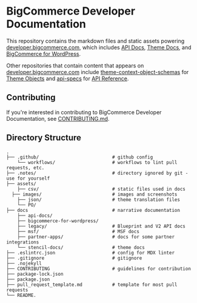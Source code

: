 # BigCommerce Developer Documentation

This repository contains the markdown files and static assets powering [developer.bigcommerce.com](https://developer.bigcommerce.com/), which includes [API Docs](https://developer.bigcommerce.com/docs), [Theme Docs](https://developer.bigcommerce.com/stencil-docs), and [BigCommerce for WordPress](https://developer.bigcommerce.com/bigcommerce-for-wordpress/overview).


Other repositories that contain content that appears on [developer.bigcommerce.com](https://developer.bigcommerce.com/) include [theme-context-object-schemas](https://github.com/bigcommerce/theme-context-object-schemas/) for [Theme Objects](https://developer.bigcommerce.com/theme-objects) and [api-specs](https://github.com/bigcommerce/api-specs) for [API Reference](https://developer.bigcommerce.com/docs/api).

## Contributing

If you're interested in contributing to BigCommerce Developer Documentation, see [CONTRIBUTING.md](CONTRIBUTING.md).

## Directory Structure

```shell
.
├── .github/                           # github config
    └── workflows/                     # workflows to lint pull requests, etc.
├── .notes/                            # directory ignored by git - use for yourself
├── assets/ 
    ├── csv/                           # static files used in docs
  ├── images/                          # images and screenshots
    ├── json/                          # theme translation files
    └── PO/                            
├── docs                               # narrative documentation
    ├── api-docs/                      
    ├── bigcommerce-for-wordpress/     
    ├── legacy/                        # Blueprint and V2 API docs
    ├── msf/                           # MSF docs
    ├── partner-apps/                  # docs for some partner integrations
    └── stencil-docs/                  # theme docs
├── .eslintrc.json                     # config for MDX linter
├── .gitignore                         # gitignore
├── .nojekyll                          
├── CONTRIBUTING                       # guidelines for contribution
├── package-lock.json                  
├── package.json                       
├── pull_request_template.md           # template for most pull requests
└── README.
```
